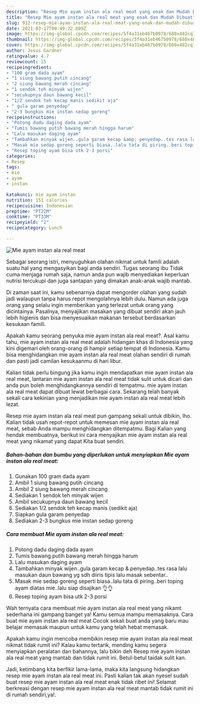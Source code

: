 ```yaml
---
description: "Resep Mie ayam instan ala real meat yang enak dan Mudah Dibuat"
title: "Resep Mie ayam instan ala real meat yang enak dan Mudah Dibuat"
slug: 912-resep-mie-ayam-instan-ala-real-meat-yang-enak-dan-mudah-dibuat
date: 2021-03-17T00:49:22.609Z
image: https://img-global.cpcdn.com/recipes/5f4a31eb467b0978/680x482cq70/mie-ayam-instan-ala-real-meat-foto-resep-utama.jpg
thumbnail: https://img-global.cpcdn.com/recipes/5f4a31eb467b0978/680x482cq70/mie-ayam-instan-ala-real-meat-foto-resep-utama.jpg
cover: https://img-global.cpcdn.com/recipes/5f4a31eb467b0978/680x482cq70/mie-ayam-instan-ala-real-meat-foto-resep-utama.jpg
author: Jesus Gardner
ratingvalue: 4.7
reviewcount: 15
recipeingredient:
- "100 gram dada ayam"
- "1 siung bawang putih cincang"
- "2 siung bawang merah cincang"
- "1 sendok teh minyak wijen"
- "secukupnya daun bawang kecil"
- "1/2 sendok teh kecap manis sedikit aja"
- " gula garam penyedap"
- "2-3 bungkus mie instan sedap goreng"
recipeinstructions:
- "Potong dadu daging dada ayam"
- "Tumis bawang putih bawang merah hingga harum"
- "Lalu masukan daging ayam"
- "Tambahkan minyak wijen..gula garam kecap &amp; penyedap..tes rasa lalu masukan daun bawang yg sdh diiris tipis lalu masak sebentar.."
- "Masak mie sedap goreng seperti biasa..lalu tata di piring..beri toping ayam diatas mie..lalu siap disajikan 👌👌"
- "Resep toping ayam bisa utk 2-3 porsi"
categories:
- Resep
tags:
- mie
- ayam
- instan

katakunci: mie ayam instan 
nutrition: 151 calories
recipecuisine: Indonesian
preptime: "PT22M"
cooktime: "PT33M"
recipeyield: "2"
recipecategory: Lunch

---
```



![Mie ayam instan ala real meat](https://img-global.cpcdn.com/recipes/5f4a31eb467b0978/680x482cq70/mie-ayam-instan-ala-real-meat-foto-resep-utama.jpg)

Sebagai seorang istri, menyuguhkan olahan nikmat untuk famili adalah suatu hal yang mengasyikan bagi anda sendiri. Tugas seorang ibu Tidak cuma menjaga rumah saja, namun anda pun wajib menyediakan keperluan nutrisi tercukupi dan juga santapan yang dimakan anak-anak wajib mantab.

Di zaman  saat ini, kamu sebenarnya dapat mengorder olahan yang sudah jadi walaupun tanpa harus repot mengolahnya lebih dulu. Namun ada juga orang yang selalu ingin memberikan yang terlezat untuk orang yang dicintainya. Pasalnya, menyajikan masakan yang dibuat sendiri akan jauh lebih higienis dan bisa menyesuaikan makanan tersebut berdasarkan kesukaan famili. 



Apakah kamu seorang penyuka mie ayam instan ala real meat?. Asal kamu tahu, mie ayam instan ala real meat adalah hidangan khas di Indonesia yang kini digemari oleh orang-orang di hampir setiap tempat di Indonesia. Kamu bisa menghidangkan mie ayam instan ala real meat olahan sendiri di rumah dan pasti jadi camilan kesukaanmu di hari libur.

Kalian tidak perlu bingung jika kamu ingin mendapatkan mie ayam instan ala real meat, lantaran mie ayam instan ala real meat tidak sulit untuk dicari dan anda pun boleh menghidangkannya sendiri di tempatmu. mie ayam instan ala real meat dapat dibuat lewat berbagai cara. Sekarang telah banyak sekali cara kekinian yang menjadikan mie ayam instan ala real meat lebih lezat.

Resep mie ayam instan ala real meat pun gampang sekali untuk dibikin, lho. Kalian tidak usah repot-repot untuk memesan mie ayam instan ala real meat, sebab Anda mampu menghidangkan ditempatmu. Bagi Kalian yang hendak membuatnya, berikut ini cara menyajikan mie ayam instan ala real meat yang nikamat yang dapat Kita buat sendiri.

<!--inarticleads1-->

##### Bahan-bahan dan bumbu yang diperlukan untuk menyiapkan Mie ayam instan ala real meat:

1. Gunakan 100 gram dada ayam
1. Ambil 1 siung bawang putih cincang
1. Ambil 2 siung bawang merah cincang
1. Sediakan 1 sendok teh minyak wijen
1. Ambil secukupnya daun bawang kecil
1. Sediakan 1/2 sendok teh kecap manis (sedikit aja)
1. Siapkan  gula garam penyedap
1. Sediakan 2-3 bungkus mie instan sedap goreng




<!--inarticleads2-->

##### Cara membuat Mie ayam instan ala real meat:

1. Potong dadu daging dada ayam
1. Tumis bawang putih bawang merah hingga harum
1. Lalu masukan daging ayam
1. Tambahkan minyak wijen..gula garam kecap &amp; penyedap..tes rasa lalu masukan daun bawang yg sdh diiris tipis lalu masak sebentar..
1. Masak mie sedap goreng seperti biasa..lalu tata di piring..beri toping ayam diatas mie..lalu siap disajikan 👌👌
1. Resep toping ayam bisa utk 2-3 porsi




Wah ternyata cara membuat mie ayam instan ala real meat yang nikamt sederhana ini gampang banget ya! Kamu semua mampu memasaknya. Cara buat mie ayam instan ala real meat Cocok sekali buat anda yang baru mau belajar memasak maupun untuk kamu yang telah hebat memasak.

Apakah kamu ingin mencoba membikin resep mie ayam instan ala real meat nikmat tidak rumit ini? Kalau kamu tertarik, mending kamu segera menyiapkan peralatan dan bahannya, lalu bikin deh Resep mie ayam instan ala real meat yang mantab dan tidak rumit ini. Betul-betul taidak sulit kan. 

Jadi, ketimbang kita berfikir lama-lama, maka kita langsung hidangkan resep mie ayam instan ala real meat ini. Pasti kalian tak akan nyesel sudah buat resep mie ayam instan ala real meat enak tidak ribet ini! Selamat berkreasi dengan resep mie ayam instan ala real meat mantab tidak rumit ini di rumah sendiri,ya!.

